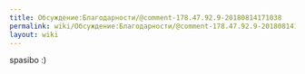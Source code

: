 ```yaml
---
title: Обсуждение:Благодарности/@comment-178.47.92.9-20180814171038
permalink: wiki/Обсуждение:Благодарности/@comment-178.47.92.9-20180814171038/
layout: wiki
---
```


spasibo :)
